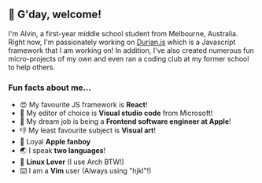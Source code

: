 ## 👋 G'day, welcome!
I'm Alvin, a first-year middle school student from Melbourne, Australia. Right now, I'm passionately working on [Durian.js](https://github.com/cheng-alvin/durian.js) which is a Javascript framework that I am working on! In addition, I've also created numerous fun micro-projects of my own and even ran a coding club at my former school to help others.

### Fun facts about me...
- 😍 My favourite JS framework is **React**!
- 📝 My editor of choice is **Visual studio code** from Microsoft!
- 💭 My dream job is being a **Frontend software engineer at Apple**!
- 👎 My least favourite subject is **Visual art**!
- 🍎 Loyal **Apple fanboy**
- 🌏 I speak **two languages**!
- 🐧 **Linux Lover** (I use Arch BTW!)
- ⌨️ I am a **Vim** user (Always using "hjkl"!)
